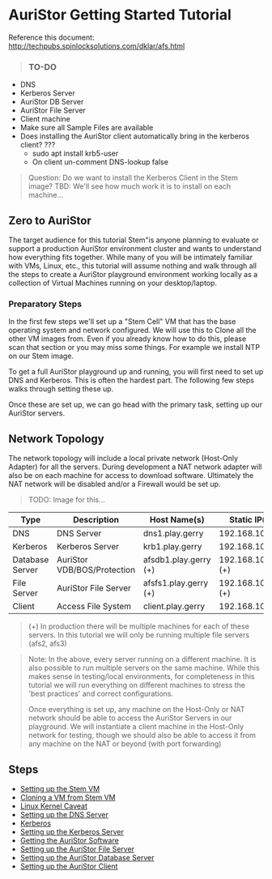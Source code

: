 # AuriStor Getting Started Tutorial

Reference this document: http://techpubs.spinlocksolutions.com/dklar/afs.html

>### TO-DO
* DNS
* Kerberos Server
* AuriStor DB Server
* AuriStor File Server
* Client machine
* Make sure all Sample Files are available
* Does installing the AuriStor client automatically bring in the kerberos client? ???
	* sudo apt install  krb5-user
	* On client un-comment DNS-lookup false


> Question: Do we want to install the Kerberos Client in the Stem image?  TBD: We'll see how much work it is to install on each machine...

## Zero to AuriStor

The target audience for this tutorial Stem"is anyone planning to evaluate or support a production AuriStor environment cluster and wants to understand how everything fits together. While many of you will be intimately familiar with VMs, Linux, etc.,  this tutorial will assume nothing and walk through all the steps to create a AuriStor playground environment working locally as a collection of Virtual Machines running on your desktop/laptop.

### Preparatory Steps

In the first few steps we'll set up a "Stem Cell" VM that has the base operating system and network configured.   We will use this to Clone all the other VM images from.  Even if you already know how to do this, please scan that section or you may miss some things.  For example we install NTP on our Stem image.

To get a full AuriStor playground up and running, you will first need to set up DNS and Kerberos.  This is often the hardest part.  The following few steps walks through setting these up.

Once these are set up, we can go head with the primary task, setting up our AuriStor servers.


## Network Topology

The network topology will include a local private network (Host-Only Adapter) for all the servers.  During development a NAT network adapter will also be on each machine for access to download software.  Ultimately the NAT network will be disabled and/or a Firewall would be set up.

> TODO: Image for this...



| Type | Description | Host Name(s) | Static IP(s) |
| --- | --- | --- | --- |
| DNS | DNS Server | dns1.play.gerry | 192.168.10.110 |
| Kerberos | Kerberos Server| krb1.play.gerry | 192.168.10.120 |
| Database Server | AuriStor VDB/BOS/Protection | afsdb1.play.gerry  (+) | 192.168.10.130 (+) |
| File Server | AuriStor File Server | afsfs1.play.gerry (+) | 192.168.10.140 (+) |
| Client | Access File System | client.play.gerry| 192.168.10.99 |


> (+) In production there will be multiple machines for each of these servers.   In this tutorial we will only be running multiple file servers (afs2, afs3)

> Note: In the above, every server running on a different machine. It is also possible to run multiple servers on the same machine.  While this makes sense in testing/local environments, for completeness in this tutorial we will run everything on different machines to stress the 'best practices' and correct configurations.
>
> Once everything is set up, any machine on the Host-Only or NAT network should be able to access the AuriStor Servers in our playground.  We will instantiate a client machine in the Host-Only network for testing, though we should also be able to access it from any machine on the NAT or beyond (with port forwarding)






## Steps

* [Setting up the Stem VM](stemVM.md)
* [Cloning a VM from Stem VM](cloningStemVM.md)
* [Linux Kernel Caveat](downgradingKernel.md)
* [Setting up the DNS Server](dnsServer.md)
* [Kerberos](kerbero.md)
* [Setting up the Kerberos Server](kerberosServer.md)
* [Getting the AuriStor Software](getAuriStorSoftware.md)
* [Setting up the AuriStor File Server](auriStorFileServer.md)
* [Setting up the AuriStor Database Server](auristorDBServer.md)
* [Setting up the AuriStor Client](auriStorClient.md)

<!--stackedit_data:
eyJoaXN0b3J5IjpbLTQxOTE4ODc2NV19
-->